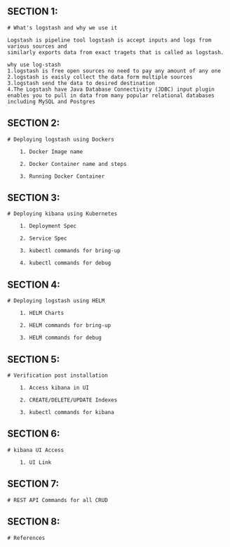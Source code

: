 SECTION 1:
---------

    # What's logstash and why we use it

    Logstash is pipeline tool logstash is accept inputs and logs from various sources and
    similarly exports data from exact tragets that is called as logstash.

    why use log-stash
    1.logstash is free open sources no need to pay any amount of any one
    2.logstash is eaisly collect the data form multiple sources
    3.logstash send the data to desired destination
    4.The Logstash have Java Database Connectivity (JDBC) input plugin enables you to pull in data from many popular relational databases including MySQL and Postgres

SECTION 2:
---------

    # Deploying logstash using Dockers

        1. Docker Image name            

        2. Docker Container name and steps

        3. Running Docker Container

SECTION 3:
---------

    # Deploying kibana using Kubernetes

        1. Deployment Spec

        2. Service Spec

        3. kubectl commands for bring-up

        4. kubectl commands for debug

SECTION 4:
---------

    # Deploying logstash using HELM

        1. HELM Charts

        2. HELM commands for bring-up

        3. HELM commands for debug

SECTION 5:
---------

    # Verification post installation

        1. Access kibana in UI

        2. CREATE/DELETE/UPDATE Indexes

        3. kubectl commands for kibana

SECTION 6:
---------

    # kibana UI Access

        1. UI Link

SECTION 7:
---------

    # REST API Commands for all CRUD

SECTION 8:
---------
    # References
